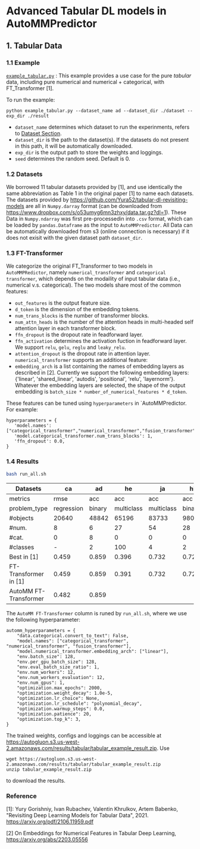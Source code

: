 # Advanced Tabular DL models in AutoMMPredictor


## 1. Tabular Data

### 1.1 Example
[`example_tabular.py`](./example_tabular.py) : This example provides a use case for the pure *tabular* data, including pure numerical and numerical + categorical, with FT_Transformer [1].

To run the example: 

```python example_tabular.py --dataset_name ad --dataset_dir ./dataset --exp_dir ./result```
   - `dataset_name` determines which dataset to run the experinments, refers to [Dataset Section](###1.2-Datasets).
   - `dataset_dir` is the path to the dataset(s). If the datasets do not present in this path, it will be automatically downloaded.
   - `exp_dir` is the output path to store the weights and loggings. 
   - `seed` determines the random seed. Default is 0.


### 1.2 Datasets
We borrowed 11 tabular datasets provided by [1], and use identically the same abbreviation as Table 1 in the original paper [1] to name each datasets. 
The datasets provided by https://github.com/Yura52/tabular-dl-revisiting-models are all in  `Numpy.darray` format (can be downloaded from https://www.dropbox.com/s/o53umyg6mn3zhxy/data.tar.gz?dl=1). 
These Data in `Numpy.ndarray` was first pre-processedin into `.csv` format, which can be loaded by `pandas.Dataframe` as the input to `AutoMMPredictor`. 
All Data can be automatically downloaded from s3 (online connection is necessary) if it does not exisit with the given dataset path `dataset_dir`. 


### 1.3 FT-Transformer
We categorize the original FT_Transformer to two models in `AutoMMPRedictor`, namely `numerical_transformer` and `categorical transformer`, which depends on the modaility of input tabular data (i.e., numerical v.s. categorical). The two models share most of the common features:
   - `out_features` is the output feature size.
   - `d_token` is the dimension of the embedding tokens.
   - `num_trans_blocks` is the number of transformer blocks.
   - `num_attn_heads` is the number of the attention heads in multi-headed self attention layer in each transformer block.
   - `ffn_dropout` is the dropout rate in feadforward layer.
   - `ffn_activation` determines the activation fuction in feadforward layer. We support `relu`, `gelu`, `reglu` and `leaky_relu`.
   - `attention_dropout` is the dropout rate in attention layer.
`numerical_transformer` supports an additional feature:
   - `embedding_arch` is a list containing the names of embedding layers as described in [2]. Currently we support the following embedding layers: {'linear', 'shared_linear', 'autodis', 'positional', 'relu', 'layernorm'}. Whatever the embedding layers are selected, the shape of the output embedding is `batch_size * number_of_numerical_features * d_token`.
  
These features can be tuned using `hyperparameters` in `AutoMMPredictor. For example: 
```
hyperparameters = {
   'model.names': ["categorical_transformer","numerical_transformer","fusion_transformer"],
   'model.categorical_transformer.num_trans_blocks': 1,
   'ffn_dropout': 0.0,
}
```



### 1.4 Results

```bash
bash run_all.sh
```

Datasets | ca | ad | he | ja | hi | al | ep | ye | co | ya | mi 
----  | ----  | ----  | ----  | ----  | ----  | ----  | ----  | ----  | ----  | ----  | ----  
metrics | rmse | acc | acc | acc | acc | acc | acc | rmse | acc | rmse | rmse
problem_type | regression | binary | multiclass | multiclass | binary | multiclass | binary | regression | multiclass | regression | regression
#objects | 20640 | 48842 | 65196 | 83733 | 98050 | 108000 | 500000 | 515345 | 581012 | 709877 | 1200192
#num. | 8 | 6 | 27 | 54 | 28 | 128 | 2000 | 90 | 54 | 699 | 136
#cat. | 0 | 8 | 0 | 0 | 0 | 0 | 0 | 0 | 0 | 0 | 0
#classes | - | 2 | 100 | 4 | 2 | 1000 | 2 | - | 7 | - | -
Best in [1] | 0.459 | 0.859 | 0.396 | 0.732 | 0.729 | 0.963 | 0.8982 | 8.794 | 0.970 | 0.753 | 0.745
FT-Transformer in [1] | 0.459 | 0.859 | 0.391 | 0.732 | 0.729 | 0.960 | 0.8982 | 8.855 | 0.970 | 0.756 | 0.746
AutoMM FT-Transformer | 0.482 | 0.859 |  |  |  | 0.949 | OverflowError |  | 0.963 |  | 0.761

The `AutoMM FT-Transformer` column is runed by `run_all.sh`, where we use the following hyperparameter:
```
automm_hyperparameters = {
    "data.categorical.convert_to_text": False,
    "model.names": ["categorical_transformer", "numerical_transformer", "fusion_transformer"],
    "model.numerical_transformer.embedding_arch": ["linear"],
    "env.batch_size": 128,
    "env.per_gpu_batch_size": 128,
    "env.eval_batch_size_ratio": 1,
    "env.num_workers": 12,
    "env.num_workers_evaluation": 12,
    "env.num_gpus": 1,
    "optimization.max_epochs": 2000,
    "optimization.weight_decay": 1.0e-5,
    "optimization.lr_choice": None,
    "optimization.lr_schedule": "polynomial_decay",
    "optimization.warmup_steps": 0.0,
    "optimization.patience": 20,
    "optimization.top_k": 3,
}
```

The trained weights, configs and loggings can be accessible at https://autogluon.s3.us-west-2.amazonaws.com/results/tabular/tabular_example_result.zip.
Use
```
wget https://autogluon.s3.us-west-2.amazonaws.com/results/tabular/tabular_example_result.zip
unzip tabular_example_result.zip
```
to download the results.


### Reference
[1]: Yury Gorishniy, Ivan Rubachev, Valentin Khrulkov, Artem Babenko, 
    "Revisiting Deep Learning Models for Tabular Data", 2021. 
    https://arxiv.org/pdf/2106.11959.pdf

[2] On Embeddings for Numerical Features in Tabular Deep Learning, https://arxiv.org/abs/2203.05556
